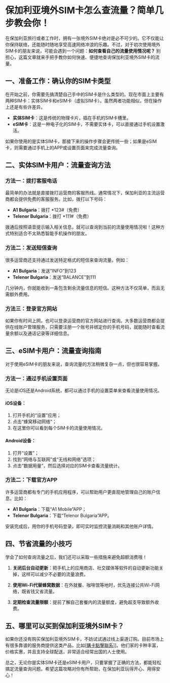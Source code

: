 # 保加利亚境外SIM卡怎么查流量？简单几步教会你！

在保加利亚旅行或者工作时，拥有一张境外SIM卡绝对是必不可少的。它不仅能让你保持联络，还能随时随地享受高速网络冲浪的乐趣。不过，对于初次使用境外SIM卡的朋友来说，可能会遇到一个问题：**如何查看自己的流量使用情况呢？** 别担心，这篇文章就来手把手教你如何快速、便捷地查询保加利亚境外SIM卡的流量。

## 一、准备工作：确认你的SIM卡类型

在开始之前，你需要先搞清楚自己手中的SIM卡是什么类型的。现在市面上主要有两种SIM卡：实体SIM卡和eSIM卡（虚拟SIM卡）。虽然两者功能相似，但在操作上还是有些许差异。

- **实体SIM卡**：这是传统的物理卡片，插在手机的SIM卡槽里。
- **eSIM卡**：这是一种电子化的SIM卡，不需要实体卡，可以直接通过手机设置激活。

如果你使用的是实体SIM卡，那接下来的操作步骤会更传统一些；如果是eSIM卡，则需要通过手机上的APP或设置页面来完成流量查询。

## 二、实体SIM卡用户：流量查询方法

### 方法一：拨打客服电话
最简单的办法就是直接拨打运营商的客服热线。通常情况下，保加利亚的主流运营商都会提供免费的客服服务。比如，拨打以下号码：

- **A1 Bulgaria**：拨打 *123#（免费）
- **Telenor Bulgaria**：拨打 *111#（免费）

拨通后按照语音提示输入相关信息，就可以查询到当前的流量使用情况啦！这种方式特别适合不太熟悉智能手机操作的朋友。

### 方法二：发送短信查询
很多运营商还支持通过发送特定格式的短信来查询流量。例如：

- **A1 Bulgaria**：发送“INFO”到123
- **Telenor Bulgaria**：发送“BALANCE”到111

几分钟内，你就能收到一条包含剩余流量信息的短信。这种方法不仅简单，而且无需额外费用。

### 方法三：登录官方网站
如果你有时间上网，也可以登录运营商的官方网站进行查询。大多数运营商都会提供在线账户管理服务，只需要注册一个账号并绑定你的手机号码，就能随时查看流量余额以及通话记录等详细信息。

## 三、eSIM卡用户：流量查询指南

对于使用eSIM卡的朋友来说，查询流量的方法稍微复杂一点，但也很容易掌握。

### 方法一：通过手机设置页面
无论是iOS还是Android系统，都可以通过手机的设置菜单来查看流量使用情况。

#### iOS设备：
1. 打开手机的“设置”应用；
2. 点击“蜂窝移动网络”；
3. 在这里你可以看到每个SIM卡的流量使用情况。

#### Android设备：
1. 打开“设置”；
2. 找到“网络与互联网”或“无线和网络”选项；
3. 点击“数据用量”，然后选择对应的SIM卡查看流量统计。

### 方法二：下载官方APP
许多运营商都有专门的手机应用程序，可以帮助用户更直观地管理自己的账户信息。比如：

- **A1 Bulgaria**：下载“A1 Mobile”APP；
- **Telenor Bulgaria**：下载“Telenor Bulgaria”APP。

安装完成后，用你的手机号码登录，即可实时监控流量消耗和其他账户详情。

## 四、节省流量的小技巧

学会了如何查询流量之后，我们还可以采取一些措施来避免超额消费哦！

1. **关闭后台自动更新**：把手机上的应用商店、社交媒体等软件的自动更新功能关掉，这样可以减少不必要的流量浪费。
   
2. **使用Wi-Fi代替蜂窝数据**：在外就餐、咖啡馆等地时，优先连接公共Wi-Fi网络，既省钱又省流量。

3. **定期检查流量限额**：提前了解自己套餐内的流量额度，避免超支导致额外收费。

## 五、哪里可以买到保加利亚境外SIM卡？

如果你还没有购买保加利亚境外SIM卡，不妨试试通过线上渠道订购。目前市场上有很多靠谱的服务商提供这类产品，比如[[購卡點擊聯系](https://t.me/s/esim1088)]]。他们家的卡种丰富，价格实惠，并且支持全球配送，非常适合经常出国的人士使用。

总之，无论你是实体SIM卡还是eSIM卡用户，只要掌握了正确的方法，都能轻松搞定流量查询问题。希望这篇攻略对你有所帮助，在保加利亚玩得开心、用得安心！